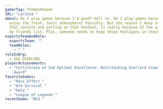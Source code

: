 ```yaml
---
gamerTag: TheBookQueen
IRL: "Larissa "
about: Do I play games because I'm good? Hell no. Do I play games because I
  enjoy the fresh, toxic atmosphere? Possibly. But the reason I keep turning on
  that console and putting on that headset, is really because of the assholes on
  my friends list. Plus, someone needs to keep those hooligans in check.
esportsTeamAndRole:
  esportsTeam: ""
  teamRoles:
    - " "
roleInOrg:
  - SOG OVERLORD
playerAchievements:
  - "Certificate of Sub Optimal Excellence: Multitasking Overlord Grand Master
    Award"
favoriteGames:
  - "Mass Effect "
  - "Ark Survival "
  - "Halo "
  - "League of Legends "
recentGame: "BG3 "
---
```

